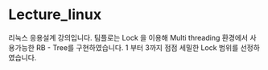 # Lecture_linux
리눅스 응용설계 강의입니다.
팀플로는 Lock 을 이용해 Multi threading 환경에서 사용가능한 RB - Tree를 구현하였습니다.
1 부터 3까지 점점 세밀한 Lock 범위를 선정하였습니다.
